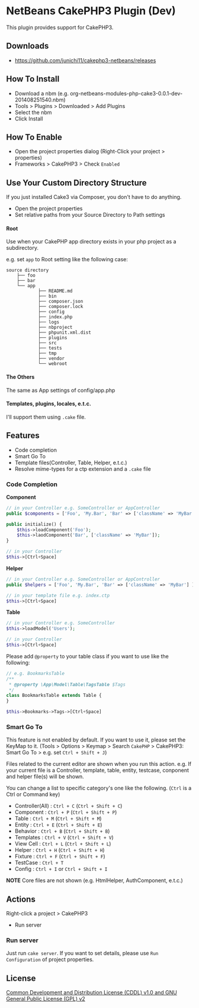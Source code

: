 # NetBeans CakePHP3 Plugin (Dev)

This plugin provides support for CakePHP3.

## Downloads

- https://github.com/junichi11/cakephp3-netbeans/releases

## How To Install

- Download a nbm (e.g. org-netbeans-modules-php-cake3-0.0.1-dev-201408251540.nbm)
- Tools > Plugins > Downloaded > Add Plugins
- Select the nbm
- Click Install

## How To Enable

- Open the project properties dialog (Right-Click your project > properties)
- Frameworks > CakePHP3 > Check `Enabled`

## Use Your Custom Directory Structure

If you just installed Cake3 via Composer, you don't have to do anything.

- Open the project properties
- Set relative paths from your Source Directory to Path settings

#### Root

Use when your CakePHP app directory exists in your php project as a subdirectory.

e.g. set `app` to Root setting like the following case:
```
source directory
    ├── foo
    ├── bar
    └── app
            ├── README.md
            ├── bin
            ├── composer.json
            ├── composer.lock
            ├── config
            ├── index.php
            ├── logs
            ├── nbproject
            ├── phpunit.xml.dist
            ├── plugins
            ├── src
            ├── tests
            ├── tmp
            ├── vendor
            └── webroot
```

#### The Others

The same as App settings of config/app.php

#### Templates, plugins, locales, e.t.c.

I'll support them using `.cake` file.

## Features

- Code completion
- Smart Go To
- Template files(Controller, Table, Helper, e.t.c.)
- Resolve mime-types for a ctp extension and a `.cake` file

### Code Completion

**Component**
```php
// in your Controller e.g. SomeController or AppController
public $components = ['Foo', 'My.Bar', 'Bar' => ['className' => 'MyBar'] ];

public initialize() {
    $this->loadComponent('Foo');
    $this->laodComponent('Bar', ['className' => 'MyBar']);
}

// in your Controller
$this->[Ctrl+Space]
```

**Helper**
```php
// in your Controller e.g. SomeController or AppController
public $helpers = ['Foo', 'My.Bar', 'Bar' => ['className' => 'MyBar'] ];

// in your template file e.g. index.ctp
$this->[Ctrl+Space]
```

**Table**
```php
// in your Controller e.g. SomeController 
$this->loadModel('Users');

// in your Controller
$this->[Ctrl+Space]
```

Please add `@property` to your table class if you want to use like the following:

```php
// e.g. BookmarksTable
/**
 * @property \App\Model\Table\TagsTable $Tags 
 */
class BookmarksTable extends Table {
}

$this->Bookmarks->Tags->[Ctrl+Space]
```

### Smart Go To

This feature is not enabled by default. If you want to use it, please set the KeyMap to it.
(Tools > Options > Keymap > Search `CakePHP` > CakePHP3: Smart Go To > e.g. set `Ctrl + Shift + J`) 

Files related to the current editor are shown when you run this action.
e.g. If your current file is a Controller, template, table, entity, testcase, conponent and helper file(s) will be shown.

You can change a list to specific category's one like the following.
(`Ctrl` is a Ctrl or Command key)

- Controller(All) : `Ctrl + C` (`Ctrl + Shift + C`)
- Component : `Ctrl + P` (`Ctrl + Shift + P`)
- Table : `Ctrl + M` (`Ctrl + Shift + M`)
- Entity : `Ctrl + E` (`Ctrl + Shift + E`)
- Behavior : `Ctrl + B` (`Ctrl + Shift + B`)
- Templates : `Ctrl + V` (`Ctrl + Shift + V`)
- View Cell : `Ctrl + L` (`Ctrl + Shift + L`)
- Helper : `Ctrl + H` (`Ctrl + Shift + H`)
- Fixture : `Ctrl + F` (`Ctrl + Shift + F`)
- TestCase : `Ctrl + T`
- Config : `Ctrl + I` or `Ctrl + Shift + I`

**NOTE** Core files are not shown (e.g. HtmlHelper, AuthComponent, e.t.c.)

## Actions

Right-click a project > CakePHP3

- Run server

### Run server

Just run `cake server`. If you want to set details, please use `Run Configuration` of project properties.


## License
[Common Development and Distribution License (CDDL) v1.0 and GNU General Public License (GPL) v2](http://netbeans.org/cddl-gplv2.html)
